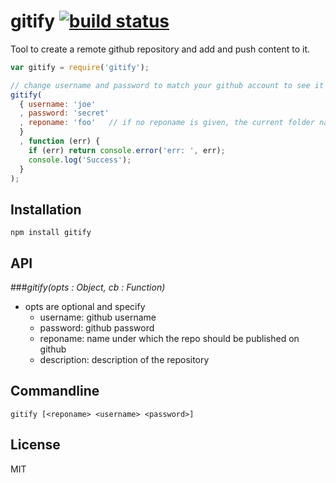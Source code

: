 # gitify [![build status](https://secure.travis-ci.org/thlorenz/gitify.png)](http://travis-ci.org/thlorenz/gitify)

Tool to create a remote github repository and add and push content to it.

```js
var gitify = require('gitify');

// change username and password to match your github account to see it in action
gitify(
  { username: 'joe'
  , password: 'secret'
  , reponame: 'foo'   // if no reponame is given, the current folder name is used
  }
  , function (err) {
    if (err) return console.error('err: ', err);
    console.log('Success');
  }
);
```

## Installation

    npm install gitify

## API

###*gitify(opts : Object, cb : Function)*

- opts are optional and specify
    - username: github username
    - password: github password
    - reponame: name under which the repo should be published on github
    - description: description of the repository

## Commandline

    gitify [<reponame> <username> <password>]

## License

MIT
